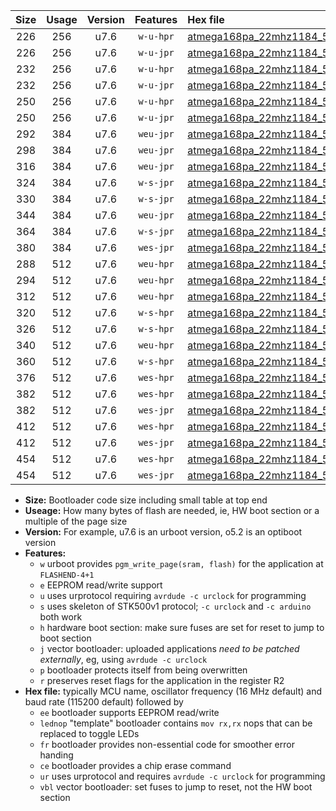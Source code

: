 |Size|Usage|Version|Features|Hex file|
|:-:|:-:|:-:|:-:|:--|
|226|256|u7.6|`w-u-hpr`|[atmega168pa_22mhz1184_57600bps_ur.hex](https://raw.githubusercontent.com/stefanrueger/urboot/main//atmega168pa_22mhz1184_57600bps_ur.hex)|
|226|256|u7.6|`w-u-jpr`|[atmega168pa_22mhz1184_57600bps_ur_vbl.hex](https://raw.githubusercontent.com/stefanrueger/urboot/main//atmega168pa_22mhz1184_57600bps_ur_vbl.hex)|
|232|256|u7.6|`w-u-hpr`|[atmega168pa_22mhz1184_57600bps_lednop_ur.hex](https://raw.githubusercontent.com/stefanrueger/urboot/main//atmega168pa_22mhz1184_57600bps_lednop_ur.hex)|
|232|256|u7.6|`w-u-jpr`|[atmega168pa_22mhz1184_57600bps_lednop_ur_vbl.hex](https://raw.githubusercontent.com/stefanrueger/urboot/main//atmega168pa_22mhz1184_57600bps_lednop_ur_vbl.hex)|
|250|256|u7.6|`w-u-hpr`|[atmega168pa_22mhz1184_57600bps_lednop_fr_ur.hex](https://raw.githubusercontent.com/stefanrueger/urboot/main//atmega168pa_22mhz1184_57600bps_lednop_fr_ur.hex)|
|250|256|u7.6|`w-u-jpr`|[atmega168pa_22mhz1184_57600bps_lednop_fr_ur_vbl.hex](https://raw.githubusercontent.com/stefanrueger/urboot/main//atmega168pa_22mhz1184_57600bps_lednop_fr_ur_vbl.hex)|
|292|384|u7.6|`weu-jpr`|[atmega168pa_22mhz1184_57600bps_ee_ur_vbl.hex](https://raw.githubusercontent.com/stefanrueger/urboot/main//atmega168pa_22mhz1184_57600bps_ee_ur_vbl.hex)|
|298|384|u7.6|`weu-jpr`|[atmega168pa_22mhz1184_57600bps_ee_lednop_ur_vbl.hex](https://raw.githubusercontent.com/stefanrueger/urboot/main//atmega168pa_22mhz1184_57600bps_ee_lednop_ur_vbl.hex)|
|316|384|u7.6|`weu-jpr`|[atmega168pa_22mhz1184_57600bps_ee_lednop_fr_ur_vbl.hex](https://raw.githubusercontent.com/stefanrueger/urboot/main//atmega168pa_22mhz1184_57600bps_ee_lednop_fr_ur_vbl.hex)|
|324|384|u7.6|`w-s-jpr`|[atmega168pa_22mhz1184_57600bps_vbl.hex](https://raw.githubusercontent.com/stefanrueger/urboot/main//atmega168pa_22mhz1184_57600bps_vbl.hex)|
|330|384|u7.6|`w-s-jpr`|[atmega168pa_22mhz1184_57600bps_lednop_vbl.hex](https://raw.githubusercontent.com/stefanrueger/urboot/main//atmega168pa_22mhz1184_57600bps_lednop_vbl.hex)|
|344|384|u7.6|`weu-jpr`|[atmega168pa_22mhz1184_57600bps_ee_lednop_fr_ce_ur_vbl.hex](https://raw.githubusercontent.com/stefanrueger/urboot/main//atmega168pa_22mhz1184_57600bps_ee_lednop_fr_ce_ur_vbl.hex)|
|364|384|u7.6|`w-s-jpr`|[atmega168pa_22mhz1184_57600bps_lednop_fr_vbl.hex](https://raw.githubusercontent.com/stefanrueger/urboot/main//atmega168pa_22mhz1184_57600bps_lednop_fr_vbl.hex)|
|380|384|u7.6|`wes-jpr`|[atmega168pa_22mhz1184_57600bps_ee_vbl.hex](https://raw.githubusercontent.com/stefanrueger/urboot/main//atmega168pa_22mhz1184_57600bps_ee_vbl.hex)|
|288|512|u7.6|`weu-hpr`|[atmega168pa_22mhz1184_57600bps_ee_ur.hex](https://raw.githubusercontent.com/stefanrueger/urboot/main//atmega168pa_22mhz1184_57600bps_ee_ur.hex)|
|294|512|u7.6|`weu-hpr`|[atmega168pa_22mhz1184_57600bps_ee_lednop_ur.hex](https://raw.githubusercontent.com/stefanrueger/urboot/main//atmega168pa_22mhz1184_57600bps_ee_lednop_ur.hex)|
|312|512|u7.6|`weu-hpr`|[atmega168pa_22mhz1184_57600bps_ee_lednop_fr_ur.hex](https://raw.githubusercontent.com/stefanrueger/urboot/main//atmega168pa_22mhz1184_57600bps_ee_lednop_fr_ur.hex)|
|320|512|u7.6|`w-s-hpr`|[atmega168pa_22mhz1184_57600bps.hex](https://raw.githubusercontent.com/stefanrueger/urboot/main//atmega168pa_22mhz1184_57600bps.hex)|
|326|512|u7.6|`w-s-hpr`|[atmega168pa_22mhz1184_57600bps_lednop.hex](https://raw.githubusercontent.com/stefanrueger/urboot/main//atmega168pa_22mhz1184_57600bps_lednop.hex)|
|340|512|u7.6|`weu-hpr`|[atmega168pa_22mhz1184_57600bps_ee_lednop_fr_ce_ur.hex](https://raw.githubusercontent.com/stefanrueger/urboot/main//atmega168pa_22mhz1184_57600bps_ee_lednop_fr_ce_ur.hex)|
|360|512|u7.6|`w-s-hpr`|[atmega168pa_22mhz1184_57600bps_lednop_fr.hex](https://raw.githubusercontent.com/stefanrueger/urboot/main//atmega168pa_22mhz1184_57600bps_lednop_fr.hex)|
|376|512|u7.6|`wes-hpr`|[atmega168pa_22mhz1184_57600bps_ee.hex](https://raw.githubusercontent.com/stefanrueger/urboot/main//atmega168pa_22mhz1184_57600bps_ee.hex)|
|382|512|u7.6|`wes-hpr`|[atmega168pa_22mhz1184_57600bps_ee_lednop.hex](https://raw.githubusercontent.com/stefanrueger/urboot/main//atmega168pa_22mhz1184_57600bps_ee_lednop.hex)|
|382|512|u7.6|`wes-jpr`|[atmega168pa_22mhz1184_57600bps_ee_lednop_vbl.hex](https://raw.githubusercontent.com/stefanrueger/urboot/main//atmega168pa_22mhz1184_57600bps_ee_lednop_vbl.hex)|
|412|512|u7.6|`wes-hpr`|[atmega168pa_22mhz1184_57600bps_ee_lednop_fr.hex](https://raw.githubusercontent.com/stefanrueger/urboot/main//atmega168pa_22mhz1184_57600bps_ee_lednop_fr.hex)|
|412|512|u7.6|`wes-jpr`|[atmega168pa_22mhz1184_57600bps_ee_lednop_fr_vbl.hex](https://raw.githubusercontent.com/stefanrueger/urboot/main//atmega168pa_22mhz1184_57600bps_ee_lednop_fr_vbl.hex)|
|454|512|u7.6|`wes-hpr`|[atmega168pa_22mhz1184_57600bps_ee_lednop_fr_ce.hex](https://raw.githubusercontent.com/stefanrueger/urboot/main//atmega168pa_22mhz1184_57600bps_ee_lednop_fr_ce.hex)|
|454|512|u7.6|`wes-jpr`|[atmega168pa_22mhz1184_57600bps_ee_lednop_fr_ce_vbl.hex](https://raw.githubusercontent.com/stefanrueger/urboot/main//atmega168pa_22mhz1184_57600bps_ee_lednop_fr_ce_vbl.hex)|

- **Size:** Bootloader code size including small table at top end
- **Useage:** How many bytes of flash are needed, ie, HW boot section or a multiple of the page size
- **Version:** For example, u7.6 is an urboot version, o5.2 is an optiboot version
- **Features:**
  + `w` urboot provides `pgm_write_page(sram, flash)` for the application at `FLASHEND-4+1`
  + `e` EEPROM read/write support
  + `u` uses urprotocol requiring `avrdude -c urclock` for programming
  + `s` uses skeleton of STK500v1 protocol; `-c urclock` and `-c arduino` both work
  + `h` hardware boot section: make sure fuses are set for reset to jump to boot section
  + `j` vector bootloader: uploaded applications *need to be patched externally*, eg, using `avrdude -c urclock`
  + `p` bootloader protects itself from being overwritten
  + `r` preserves reset flags for the application in the register R2
- **Hex file:** typically MCU name, oscillator frequency (16 MHz default) and baud rate (115200 default) followed by
  + `ee` bootloader supports EEPROM read/write
  + `lednop` "template" bootloader contains `mov rx,rx` nops that can be replaced to toggle LEDs
  + `fr` bootloader provides non-essential code for smoother error handing
  + `ce` bootloader provides a chip erase command
  + `ur` uses urprotocol and requires `avrdude -c urclock` for programming
  + `vbl` vector bootloader: set fuses to jump to reset, not the HW boot section
